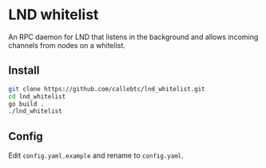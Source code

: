 # LND whitelist
An RPC daemon for LND that listens in the background and allows incoming channels from nodes on a whitelist.

## Install

```bash
git clone https://github.com/callebtc/lnd_whitelist.git
cd lnd_whitelist
go build .
./lnd_whitelist
```

## Config
Edit `config.yaml.example` and rename to `config.yaml`.
